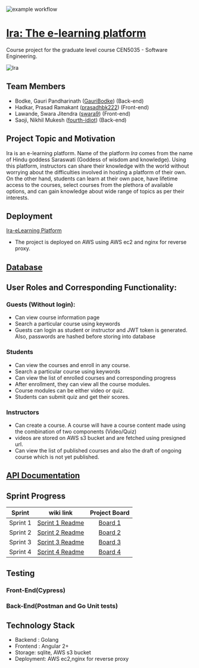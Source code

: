 ![example workflow](https://github.com/fourth-idiot/ira/actions/workflows/main.yml/badge.svg)

<!-- # Ira  -->
# [Ira: The e-learning platform](https://iraelearning.com/)
Course project for the graduate level course CEN5035 - Software Engineering.

![Ira](https://user-images.githubusercontent.com/89497585/154884309-59e3adf1-8522-4059-9978-f3013c1a2577.png)

## Team Members
* Bodke, Gauri Pandharinath ([GauriBodke](https://github.com/GauriBodke)) (Back-end)
* Hadkar, Prasad Ramakant ([prasadhbk222](https://github.com/prasadhbk222)) (Front-end)
* Lawande, Swara Jitendra ([swara9](https://github.com/swara9)) (Front-end)
* Saoji, Nikhil Mukesh ([fourth-idiot](https://github.com/fourth-idiot)) (Back-end)

## Project Topic and Motivation
Ira is an e-learning platform. Name of the platform *Ira* comes from the name of Hindu goddess Saraswati (Goddess of wisdom and knowledge). Using this platform, instructors can share their knowledge with the world without worrying about the difficulties involved in hosting a platform of their own. On the other hand, students can learn at their own pace, have lifetime access to the courses, select courses from the plethora of available options, and can gain knowledge about wide range of topics as per their interests.

## Deployment 
[Ira-eLearning Platform](https://iraelearning.com/)
* The project is deployed on AWS using AWS ec2 and nginx for reverse proxy.

## [Database](https://github.com/fourth-idiot/ira/wiki/Database-Design)
## User Roles and Corresponding Functionality:

### Guests (Without login):
* Can view course information page 
* Search a particular course using keywords
* Guests can login as student or instructor and JWT token  is generated. Also, passwords are hashed before storing into database


### Students

* Can view the courses and enroll in any course.
* Search a particular course using keywords
* Can view the list of enrolled courses and corresponding progress
* After enrollment, they can view all the course modules.
* Course modules can be either video or quiz.
* Students can submit quiz and get their scores.


### Instructors

* Can create a course. A course will have a course content made using the combination of two components (Video/Quiz)
* videos are stored on AWS s3 bucket and are fetched using presigned url.
* Can view the list of published courses and also the draft of ongoing course which is not yet published.

## [API Documentation](https://github.com/fourth-idiot/ira/wiki/REST-API-Documentation)
## Sprint Progress

| Sprint     | wiki link | Project Board   |
| :---:      |    :----:   |         :---: |
| Sprint 1   | [Sprint 1 Readme](https://github.com/fourth-idiot/ira/wiki/Sprint-1)      | [Board 1](https://github.com/fourth-idiot/ira/projects/1)|
| Sprint 2   | [Sprint 2 Readme](https://github.com/fourth-idiot/ira/wiki/Sprint-2)       |   [Board 2](https://github.com/fourth-idiot/ira/projects/2)   |
| Sprint 3   | [Sprint 3 Readme](https://github.com/fourth-idiot/ira/wiki/Sprint-3)      | [Board 3](https://github.com/fourth-idiot/ira/projects/3)     |
| Sprint 4   | [Sprint 4 Readme](https://github.com/fourth-idiot/ira/wiki/Sprint-4)      |[Board 4](https://github.com/fourth-idiot/ira/projects/4)     |
  
## Testing

### Front-End(Cypress)


### Back-End(Postman and Go Unit tests)

## Technology Stack
* Backend : Golang
* Frontend : Angular 2+
* Storage: sqlite, AWS s3 bucket
* Deployment: AWS ec2,nginx for reverse proxy
